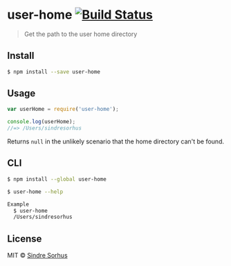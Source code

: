 # user-home [![Build Status](https://travis-ci.org/sindresorhus/user-home.svg?branch=master)](https://travis-ci.org/sindresorhus/user-home)

> Get the path to the user home directory

## Install

```sh
$ npm install --save user-home
```

## Usage

```js
var userHome = require('user-home');

console.log(userHome);
//=> /Users/sindresorhus
```

Returns `null` in the unlikely scenario that the home directory can't be found.

## CLI

```sh
$ npm install --global user-home
```

```sh
$ user-home --help

Example
  $ user-home
  /Users/sindresorhus
```

## License

MIT © [Sindre Sorhus](http://sindresorhus.com)